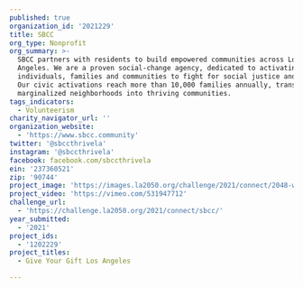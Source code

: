 ```yaml
---
published: true
organization_id: '2021229'
title: SBCC
org_type: Nonprofit
org_summary: >-
  SBCC partners with residents to build empowered communities across Los
  Angeles. We are a proven social-change agency, dedicated to activating
  individuals, families and communities to fight for social justice and equity.
  Our civic activations reach more than 10,000 families annually, transforming
  marginalized neighborhoods into thriving communities.
tags_indicators:
  - Volunteerism
charity_navigator_url: ''
organization_website:
  - 'https://www.sbcc.community'
twitter: '@sbccthrivela'
instagram: '@sbccthrivela'
facebook: facebook.com/sbccthrivela
ein: '237360521'
zip: '90744'
project_image: 'https://images.la2050.org/challenge/2021/connect/2048-wide/sbcc.jpg'
project_video: 'https://vimeo.com/531947712'
challenge_url:
  - 'https://challenge.la2050.org/2021/connect/sbcc/'
year_submitted:
  - '2021'
project_ids:
  - '1202229'
project_titles:
  - Give Your Gift Los Angeles

---
```

